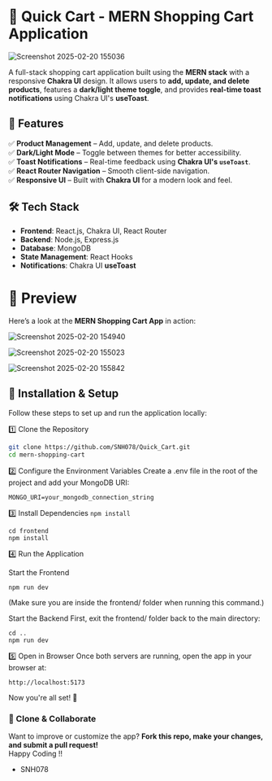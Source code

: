 # 🛒  Quick Cart - MERN Shopping Cart Application
![Screenshot 2025-02-20 155036](https://github.com/user-attachments/assets/a95e5735-1d40-494c-bbe2-851bd16df0e0)

A full-stack shopping cart application built using the **MERN stack** with a responsive **Chakra UI** design. It allows users to **add, update, and delete products**, features a **dark/light theme toggle**, and provides **real-time toast notifications** using Chakra UI's **useToast**.

## 🚀 Features

✅ **Product Management** – Add, update, and delete products.  
✅ **Dark/Light Mode** – Toggle between themes for better accessibility.  
✅ **Toast Notifications** – Real-time feedback using **Chakra UI's `useToast`**.  
✅ **React Router Navigation** – Smooth client-side navigation.  
✅ **Responsive UI** – Built with **Chakra UI** for a modern look and feel.  

## 🛠️ Tech Stack

- **Frontend**: React.js, Chakra UI, React Router  
- **Backend**: Node.js, Express.js  
- **Database**: MongoDB  
- **State Management**: React Hooks  
- **Notifications**: Chakra UI **useToast**  


# 🎨 Preview
Here’s a look at the **MERN Shopping Cart App** in action:  


![Screenshot 2025-02-20 154940](https://github.com/user-attachments/assets/582f1de2-5129-434c-8a66-d41ab8f912d6)

![Screenshot 2025-02-20 155023](https://github.com/user-attachments/assets/90933866-9c5b-43e7-8e7e-3d4ae4bd651c)

![Screenshot 2025-02-20 155842](https://github.com/user-attachments/assets/a306a887-e496-4b01-a387-50d1f61733e0)

## 📌 Installation & Setup  

Follow these steps to set up and run the application locally:  

1️⃣ Clone the Repository  
```sh
git clone https://github.com/SNH078/Quick_Cart.git
cd mern-shopping-cart
```

2️⃣ Configure the Environment Variables
Create a .env file in the root of the project and add your MongoDB URI:
```
MONGO_URI=your_mongodb_connection_string
```
3️⃣ Install Dependencies
```npm install```

```
cd frontend
npm install
```


4️⃣ Run the Application

Start the Frontend
```
npm run dev
```
(Make sure you are inside the frontend/ folder when running this command.)

Start the Backend
First, exit the frontend/ folder back to the main directory:
```
cd ..
npm run dev
```

5️⃣ Open in Browser
Once both servers are running, open the app in your browser at:
```
http://localhost:5173
```

Now you're all set! 🎉

### 🚀 Clone & Collaborate  

Want to improve or customize the app? **Fork this repo, make your changes, and submit a pull request!**  
Happy Coding !! 
- SNH078
